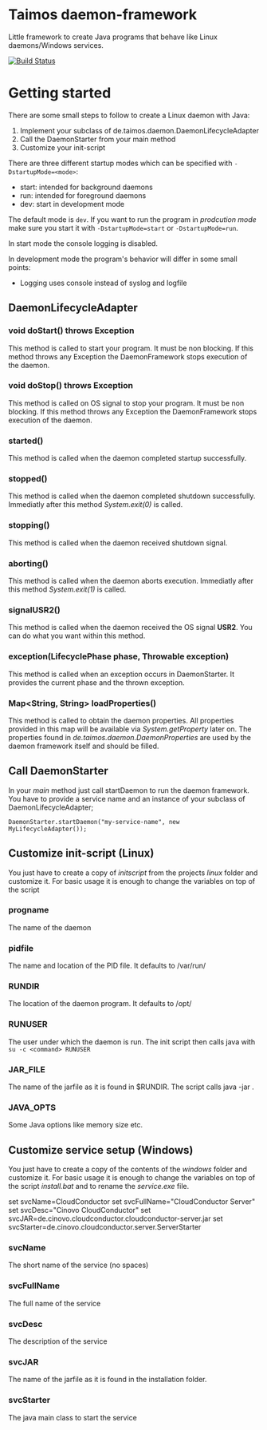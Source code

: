 # Taimos daemon-framework

Little framework to create Java programs that behave like Linux daemons/Windows services.

[![Build Status](https://travis-ci.org/taimos/daemon-framework.png)](https://travis-ci.org/taimos/daemon-framework)

# Getting started

There are some small steps to follow to create a Linux daemon with Java:

1. Implement your subclass of de.taimos.daemon.DaemonLifecycleAdapter
2. Call the DaemonStarter from your main method
3. Customize your init-script

There are three different startup modes which can be specified with ``-DstartupMode=<mode>``:

- start: intended for background daemons
- run: intended for foreground daemons
- dev: start in development mode

The default mode is ``dev``. If you want to run the program in _prodcution mode_ make sure you start it with ``-DstartupMode=start`` or ``-DstartupMode=run``.

In start mode the console logging is disabled.

In development mode the program's behavior will differ in some small points:

- Logging uses console instead of syslog and logfile


## DaemonLifecycleAdapter

### void doStart() throws Exception

This method is called to start your program. It must be non blocking.
If this method throws any Exception the DaemonFramework stops execution of the daemon.

### void doStop() throws Exception

This method is called on OS signal to stop your program. It must be non blocking.
If this method throws any Exception the DaemonFramework stops execution of the daemon.

### started()

This method is called when the daemon completed startup successfully.

### stopped()

This method is called when the daemon completed shutdown successfully. Immediatly after this method _System.exit(0)_ is called.

### stopping()

This method is called when the daemon received shutdown signal.

### aborting()

This method is called when the daemon aborts execution. Immediatly after this method _System.exit(1)_ is called.

### signalUSR2()

This method is called when the daemon received the OS signal __USR2__. You can do what you want within this method.

### exception(LifecyclePhase phase, Throwable exception)

This method is called when an exception occurs in DaemonStarter. It provides the current phase and the thrown exception.

### Map<String, String> loadProperties()

This method is called to obtain the daemon properties. All properties provided in this map will be available via _System.getProperty_ later on.
The properties found in _de.taimos.daemon.DaemonProperties_ are used by the daemon framework itself and should be filled.

## Call DaemonStarter

In your _main_ method just call startDaemon to run the daemon framework. You have to provide a service name and an instance of your subclass of DaemonLifecycleAdapter;

```
DaemonStarter.startDaemon("my-service-name", new MyLifecycleAdapter());
```

## Customize init-script (Linux)

You just have to create a copy of _initscript_ from the projects _linux_ folder and customize it. For basic usage it is enough to change the variables on top of the script

### progname

The name of the daemon

### pidfile

The name and location of the PID file. It defaults to /var/run/<daemonname>

### RUNDIR

The location of the daemon program. It defaults to /opt/<daemonname>

### RUNUSER

The user under which the daemon is run. The init script then calls java with ``su -c <command> RUNUSER``

### JAR_FILE

The name of the jarfile as it is found in $RUNDIR. The script calls java -jar <jarname>.

### JAVA_OPTS

Some Java options like memory size etc.

## Customize service setup (Windows)

You just have to create a copy of the contents of the _windows_ folder and customize it. For basic usage it is enough to change the variables on top of the script _install.bat_ and to rename the _service.exe_ file.

set svcName=CloudConductor
set svcFullName="CloudConductor Server"
set svcDesc="Cinovo CloudConductor"
set svcJAR=de.cinovo.cloudconductor.cloudconductor-server.jar
set svcStarter=de.cinovo.cloudconductor.server.ServerStarter

### svcName

The short name of the service (no spaces)

### svcFullName

The full name of the service

### svcDesc

The description of the service

### svcJAR

The name of the jarfile as it is found in the installation folder.

### svcStarter

The java main class to start the service










